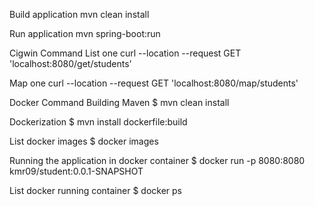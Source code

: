 Build application
mvn clean install

Run application
mvn spring-boot:run

Cigwin Command
List one curl --location --request GET 'localhost:8080/get/students'

Map one curl --location --request GET 'localhost:8080/map/students'


Docker Command
Building
Maven $ mvn clean install

Dockerization
$ mvn install dockerfile:build

List docker images
$ docker images

Running the application in docker container
$ docker run -p 8080:8080 kmr09/student:0.0.1-SNAPSHOT

List docker running container
$ docker ps
